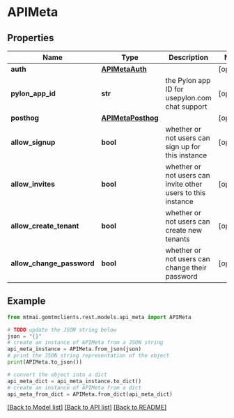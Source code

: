 # APIMeta


## Properties

Name | Type | Description | Notes
------------ | ------------- | ------------- | -------------
**auth** | [**APIMetaAuth**](APIMetaAuth.md) |  | [optional] 
**pylon_app_id** | **str** | the Pylon app ID for usepylon.com chat support | [optional] 
**posthog** | [**APIMetaPosthog**](APIMetaPosthog.md) |  | [optional] 
**allow_signup** | **bool** | whether or not users can sign up for this instance | [optional] 
**allow_invites** | **bool** | whether or not users can invite other users to this instance | [optional] 
**allow_create_tenant** | **bool** | whether or not users can create new tenants | [optional] 
**allow_change_password** | **bool** | whether or not users can change their password | [optional] 

## Example

```python
from mtmai.gomtmclients.rest.models.api_meta import APIMeta

# TODO update the JSON string below
json = "{}"
# create an instance of APIMeta from a JSON string
api_meta_instance = APIMeta.from_json(json)
# print the JSON string representation of the object
print(APIMeta.to_json())

# convert the object into a dict
api_meta_dict = api_meta_instance.to_dict()
# create an instance of APIMeta from a dict
api_meta_from_dict = APIMeta.from_dict(api_meta_dict)
```
[[Back to Model list]](../README.md#documentation-for-models) [[Back to API list]](../README.md#documentation-for-api-endpoints) [[Back to README]](../README.md)


